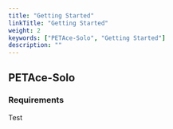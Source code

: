 ```yaml
---
title: "Getting Started"
linkTitle: "Getting Started"
weight: 2
keywords: ["PETAce-Solo", "Getting Started"]
description: ""
---
```



## PETAce-Solo

### Requirements
<!-- start-petace-solo-getting-started -->

Test

<!-- end-petace-solo-getting-started -->
